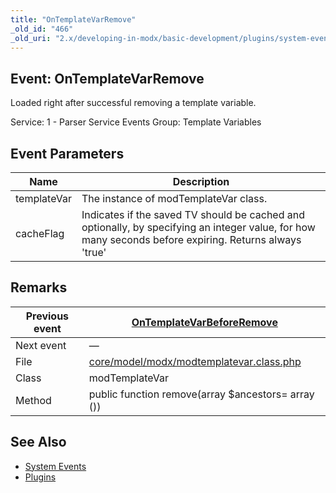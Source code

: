 ```yaml
---
title: "OnTemplateVarRemove"
_old_id: "466"
_old_uri: "2.x/developing-in-modx/basic-development/plugins/system-events/ontemplatevarremove"
---
```


## Event: OnTemplateVarRemove

Loaded right after successful removing a template variable.

Service: 1 - Parser Service Events 
Group: Template Variables

## Event Parameters

| Name        | Description                                                                                                                                            |
| ----------- | ------------------------------------------------------------------------------------------------------------------------------------------------------ |
| templateVar | The instance of modTemplateVar class.                                                                                                                  |
| cacheFlag   | Indicates if the saved TV should be cached and optionally, by specifying an integer value, for how many seconds before expiring. Returns always 'true' |

## Remarks

| Previous event | [OnTemplateVarBeforeRemove](extending-modx/plugins/system-events/ontemplatevarbeforeremove "OnTemplateVarBeforeRemove") |
| -------------- | --------------------------------------------------------------------------------------------------------------------------------------------- |
| Next event     | —                                                                                                                                            |
| File           | [core/model/modx/modtemplatevar.class.php](https://github.com/modxcms/revolution/blob/master/core/model/modx/modtemplatevar.class.php)        |
| Class          | modTemplateVar                                                                                                                                |
| Method         | public function remove(array $ancestors= array ())                                                                                            |

## See Also

- [System Events](extending-modx/plugins/system-events "System Events")
- [Plugins](extending-modx/plugins "Plugins")